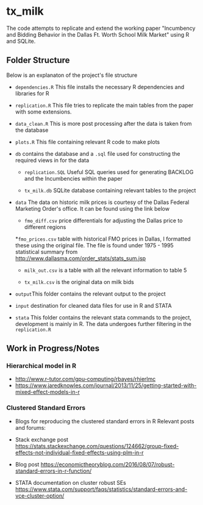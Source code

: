 # tx_milk

The code attempts to replicate and extend the working paper "Incumbency and Bidding Behavior in the Dallas Ft. Worth School Milk Market" using R and SQLite.

## Folder Structure

Below is an explanaton of the project's file structure

* `dependencies.R` This file installs the necessary R dependencies and libraries for R

* `replication.R` This file tries to replicate the main tables from the paper with some extensions.

* `data_clean.R` This is more post processing after the data is taken from the database

* `plots.R` This file containing relevant R code to make plots

* `db`
contains the database and a `.sql` file used for constructing the required views in for the data

	* `replication.SQL` Useful SQL queries used for generating BACKLOG and the Incumbencies within the paper

	* `tx_milk.db` SQLite database containing relevant tables to the project

* `data` The data on historic milk prices is courtesy of the Dallas Federal Marketing Order's office. It can be found using the link below

	* `fmo_diff.csv` price differentials for adjusting the Dallas price to different regions

	*`fmo_prices.csv` table with historical FMO prices in Dallas, I formatted these using the original file. The file is found under 1975 - 1995 statistical summary from http://www.dallasma.com/order_stats/stats_sum.jsp

	*  `milk_out.csv` is a table with all the relevant information to table 5

	* `tx_milk.csv` is the original data on milk bids

* `output`This folder contains the relevant output to the project

* `input` destination for cleaned data files for use in R and STATA

* `stata` This folder contains the relevant stata commands to the project, development is mainly in R. The data undergoes further filtering in the `replication.R`


## Work in Progress/Notes

### Hierarchical model in R
* http://www.r-tutor.com/gpu-computing/rbayes/rhierlmc
* https://www.jaredknowles.com/journal/2013/11/25/getting-started-with-mixed-effect-models-in-r

### Clustered Standard Errors
* Blogs for reproducing the clustered standard errors in R
Relevant posts and forums:

* Stack exchange post
https://stats.stackexchange.com/questions/124662/group-fixed-effects-not-individual-fixed-effects-using-plm-in-r

* Blog post
https://economictheoryblog.com/2016/08/07/robust-standard-errors-in-r-function/

* STATA documentation on cluster robust SEs
https://www.stata.com/support/faqs/statistics/standard-errors-and-vce-cluster-option/
